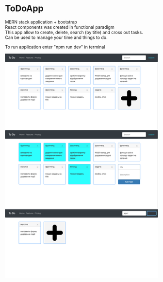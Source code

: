 # ToDoApp
MERN stack application + bootstrap </br>
React components was created in functional paradigm </br>
This app allow to create, delete, search (by title) and cross out tasks. </br>
Can be used to manage your time and things to do. </br>

To run application enter "npm run dev" in terminal

![text](https://github.com/LiubomyrPashko/ToDoApp/blob/master/screenshots/Знімок%20екрана%202021-01-04%20о%2021.58.02.png)
![text](https://github.com/LiubomyrPashko/ToDoApp/blob/master/screenshots/Знімок%20екрана%202021-01-04%20о%2021.58.31.png)
![text](https://github.com/LiubomyrPashko/ToDoApp/blob/master/screenshots/Знімок%20екрана%202021-01-04%20о%2021.59.10.png)
